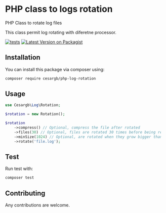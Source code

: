 
# PHP class to logs rotation
PHP Class to rotate log files

This class permit log rotating with diferetne processor.

[![tests](https://github.com/cesargb/php-log-rotation/workflows/tests/badge.svg)](https://github.com/cesargb/php-log-rotation/actions)
[![Latest Version on Packagist](https://img.shields.io/packagist/v/cesargb/php-log-rotation.svg?style=flat-square&color=brightgreen)](https://packagist.org/packages/cesargb/php-log-rotation)

## Installation

You can install this package via composer using:

```bash
composer require cesargb/php-log-rotation
```

## Usage

```php
use Cesargb\Log\Rotation;

$rotation = new Rotation();

$rotation
    ->compress() // Optional, compress the file after rotated
    ->files(30) // Optional, files are rotated 30 times before being removed
    ->minSize(1024) // Optional, are rotated when they grow bigger than 1024 bytes
    ->rotate('file.log');
```

## Test
Run test with:

```bash
composer test
```

## Contributing

Any contributions are welcome.
